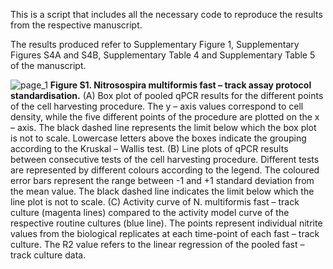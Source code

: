 This is a script that includes all the necessary code to reproduce the results from the respective manuscript. 

The results produced refer to Supplementary Figure 1, Supplementary Figures S4A and S4B, Supplementary Table 4 and Supplementary Table 5 of the manuscript.

![page_1](https://github.com/user-attachments/assets/b71fa8bd-da07-41ea-8e84-1a829eb67ef8)
**Figure S1. Nitrosospira multiformis fast – track assay protocol standardisation.** (A) Box plot of pooled qPCR results for the different points of the cell harvesting procedure. The y – axis values correspond to cell density, while the five different points of the procedure are plotted on the x – axis. The black dashed line represents the limit below which the box plot is not to scale. Lowercase letters above the boxes indicate the grouping according to the Kruskal – Wallis test. (B) Line plots of qPCR results between consecutive tests of the cell harvesting procedure. Different tests are represented by different colours according to the legend. The coloured error bars represent the range between -1 and +1 standard deviation from the mean value. The black dashed line indicates the limit below which the line plot is not to scale. (C) Activity curve of N. multiformis fast – track culture (magenta lines) compared to the activity model curve of the respective routine cultures (blue line). The points represent individual nitrite values from the biological replicates at each time-point of each fast – track culture. The R2 value refers to the linear regression of the pooled fast – track culture data. 
